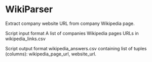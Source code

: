 # WikiParser
Extract company website URL from company Wikipedia page.

Script input format
A list of companies Wikipedia pages URLs in wikipedia_links.csv

Script output format
wikipedia_answers.csv containing list of tuples (columns): wikipedia_page_url, website_url.
